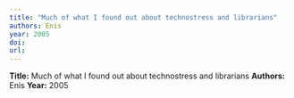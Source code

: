 ```yaml
---
title: "Much of what I found out about technostress and librarians"
authors: Enis
year: 2005
doi: 
url: 
---
```

**Title:** Much of what I found out about technostress and librarians
**Authors:** Enis
**Year:** 2005